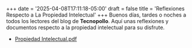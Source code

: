 +++
date = '2025-04-08T17:11:18-05:00'
draft = false
title = 'Reflexiones Respecto a La Propiedad Intelectual'
+++
Buenos días, tardes o noches a todos los lectores del blog de **Tecnopollo**. Aquí unas reflexiones y documentos respecto a la propiedad intelectual para su disfrute.
- [Propiedad Intelectual.pdf](/documents/Propiedad%20Intelectual.pdf)

